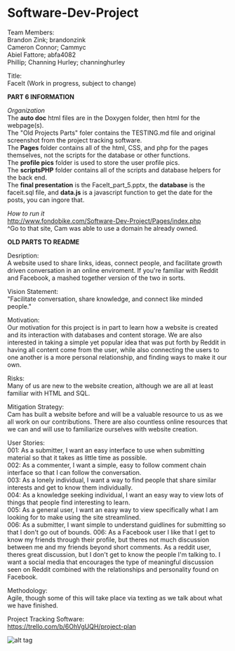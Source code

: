 # Software-Dev-Project

Team Members:  
Brandon Zink; brandonzink  
Cameron Connor; Cammyc  
Abiel Fattore; abfa4082  
Phillip;
Channing Hurley; channinghurley  
  
Title:  
FaceIt (Work in progress, subject to change)  
  
**PART 6 INFORMATION**  
  
*Organization*  
The **auto doc** html files are in the Doxygen folder, then html for the webpage(s).  
The "Old Projects Parts" foler contains the TESTING.md file and original screenshot from the
project tracking software.  
The **Pages** folder contains all of the html, CSS, and php for the pages themselves, not the
scripts for the database or other functions.  
The **profile pics** folder is used to store the user profile pics.  
The **scriptsPHP** folder contains all of the scripts and database helpers for the back end.  
The **final presentation** is the FaceIt_part_5.pptx, the **database** is the faceit.sql file,
and **data.js** is a javascript function to get the date for the posts, you can ingore that.  
  
  
*How to run it*  
http://www.fondobike.com/Software-Dev-Project/Pages/index.php  
^Go to that site, Cam was able to use a domain he already owned.  
    
    
    
    
    
    
    
    
    
    
    
    
    
    
    
    
    
**OLD PARTS TO README**  
    
Desription:  
A website used to share links, ideas, connect people, and facilitate growth driven conversation in an online enviroment. If you're familiar with Reddit and Facebook, a mashed together version of the two in sorts.  
  
Vision Statement:  
"Facilitate conversation, share knowledge, and connect like minded people."

Motivation:  
Our motivation for this project is in part to learn how a website is created and its interaction with databases and content storage. We are also interested in taking a simple yet popular idea that was put forth by Reddit in having all content come from the user, while also connecting the users to one another is a more personal relationship, and finding ways to make it our own. 

Risks:  
Many of us are new to the website creation, although we are all at least familiar with HTML and SQL. 

Mitigation Strategy:  
Cam has built a website before and will be a valuable resource to us as we all work on our contributions. There are also countless online resources that we can and will use to familiarize ourselves with website creation. 
  
User Stories:  
001: As a submitter, I want an easy interface to use when submitting material so that it takes as little time as possible.  
002: As a commenter, I want a simple, easy to follow comment chain interface so that I can follow the conversation.  
003: As a lonely individual, I want a way to find people that share similar interests and get to know them individually.  
004: As a knowledge seeking individual, I want an easy way to view lots of things that people find interesting to learn.  
005: As a general user, I want an easy way to view specifically what I am looking for to make using the site streamlined.  
006: As a submitter, I want simple to understand guidlines for submitting so that I don't go out of bounds.
006: As a Facebook user I like that I get to know my friends through their profile, but theres not much discussion between me and my friends beyond short comments. As a reddit user, theres great discussion, but I don't get to know the people I'm talking to. I want a social media that encourages the type of meaningful discussion seen on Reddit combined with the relationships and personality found on Facebook.
  
Methodology:  
Agile, though some of this will take place via texting as we talk about what we have finished.  

Project Tracking Software:  
https://trello.com/b/6OhVgUQH/project-plan

![alt tag](https://raw.githubusercontent.com/brandonzink/Software-Dev-Project/master/Screen%20Shot%202017-02-16%20at%205.30.05%20PM.png)



